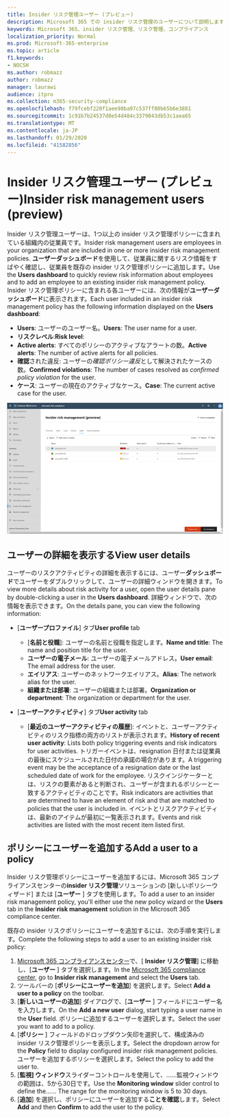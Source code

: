 ```yaml
---
title: Insider リスク管理ユーザー (プレビュー)
description: Microsoft 365 での insider リスク管理のユーザーについて説明します。
keywords: Microsoft 365、insider リスク管理、リスク管理、コンプライアンス
localization_priority: Normal
ms.prod: Microsoft-365-enterprise
ms.topic: article
f1.keywords:
- NOCSH
ms.author: robmazz
author: robmazz
manager: laurawi
audience: itpro
ms.collection: m365-security-compliance
ms.openlocfilehash: f79fcebf220f1aee98ba97c537ff80b65b6e3881
ms.sourcegitcommit: 1c91b7b24537d0e54d484c3379043db53c1aea65
ms.translationtype: MT
ms.contentlocale: ja-JP
ms.lasthandoff: 01/29/2020
ms.locfileid: "41582856"
---
```

# <a name="insider-risk-management-users-preview"></a><span data-ttu-id="c20cc-104">Insider リスク管理ユーザー (プレビュー)</span><span class="sxs-lookup"><span data-stu-id="c20cc-104">Insider risk management users (preview)</span></span>

<span data-ttu-id="c20cc-105">Insider リスク管理ユーザーは、1つ以上の insider リスク管理ポリシーに含まれている組織内の従業員です。</span><span class="sxs-lookup"><span data-stu-id="c20cc-105">Insider risk management users are employees in your organization that are included in one or more insider risk management policies.</span></span> <span data-ttu-id="c20cc-106">**ユーザーダッシュボード**を使用して、従業員に関するリスク情報をすばやく確認し、従業員を既存の insider リスク管理ポリシーに追加します。</span><span class="sxs-lookup"><span data-stu-id="c20cc-106">Use the **Users dashboard** to quickly review risk information about employees and to add an employee to an existing insider risk management policy.</span></span> <span data-ttu-id="c20cc-107">Insider リスク管理ポリシーに含まれる各ユーザーには、次の情報が**ユーザーダッシュボード**に表示されます。</span><span class="sxs-lookup"><span data-stu-id="c20cc-107">Each user included in an insider risk management policy has the following information displayed on the **Users dashboard**:</span></span>

- <span data-ttu-id="c20cc-108">**Users**: ユーザーのユーザー名。</span><span class="sxs-lookup"><span data-stu-id="c20cc-108">**Users**: The user name for a user.</span></span>
- <span data-ttu-id="c20cc-109">**リスクレベル**:</span><span class="sxs-lookup"><span data-stu-id="c20cc-109">**Risk level**:</span></span> 
- <span data-ttu-id="c20cc-110">**Active alerts**: すべてのポリシーのアクティブなアラートの数。</span><span class="sxs-lookup"><span data-stu-id="c20cc-110">**Active alerts**: The number of active alerts for all policies.</span></span>
- <span data-ttu-id="c20cc-111">**確認**された違反: ユーザーの*確認ポリシー違反*として解決されたケースの数。</span><span class="sxs-lookup"><span data-stu-id="c20cc-111">**Confirmed violations**: The number of cases resolved as *confirmed policy violation* for the user.</span></span>
- <span data-ttu-id="c20cc-112">**ケース**: ユーザーの現在のアクティブなケース。</span><span class="sxs-lookup"><span data-stu-id="c20cc-112">**Case**: The current active case for the user.</span></span>

![Insider リスク管理ユーザーダッシュボード](media/insider-risk-users-dashboard.png)

## <a name="view-user-details"></a><span data-ttu-id="c20cc-114">ユーザーの詳細を表示する</span><span class="sxs-lookup"><span data-stu-id="c20cc-114">View user details</span></span>

<span data-ttu-id="c20cc-115">ユーザーのリスクアクティビティの詳細を表示するには、ユーザー**ダッシュボード**でユーザーをダブルクリックして、ユーザーの詳細ウィンドウを開きます。</span><span class="sxs-lookup"><span data-stu-id="c20cc-115">To view more details about risk activity for a user, open the user details pane by double-clicking a user in the **Users dashboard**.</span></span> <span data-ttu-id="c20cc-116">詳細ウィンドウで、次の情報を表示できます。</span><span class="sxs-lookup"><span data-stu-id="c20cc-116">On the details pane, you can view the following information:</span></span>

- <span data-ttu-id="c20cc-117">[**ユーザープロファイル**] タブ</span><span class="sxs-lookup"><span data-stu-id="c20cc-117">**User profile** tab</span></span>
    - <span data-ttu-id="c20cc-118">[**名前と役職**]: ユーザーの名前と役職を指定します。</span><span class="sxs-lookup"><span data-stu-id="c20cc-118">**Name and title**: The name and position title for the user.</span></span>
    - <span data-ttu-id="c20cc-119">**ユーザーの電子メール**: ユーザーの電子メールアドレス。</span><span class="sxs-lookup"><span data-stu-id="c20cc-119">**User email**: The email address for the user.</span></span>
    - <span data-ttu-id="c20cc-120">**エイリアス**: ユーザーのネットワークエイリアス。</span><span class="sxs-lookup"><span data-stu-id="c20cc-120">**Alias**: The network alias for the user.</span></span>
    - <span data-ttu-id="c20cc-121">**組織または部署**: ユーザーの組織または部署。</span><span class="sxs-lookup"><span data-stu-id="c20cc-121">**Organization or department**: The organization or department for the user.</span></span>

- <span data-ttu-id="c20cc-122">[**ユーザーアクティビティ**] タブ</span><span class="sxs-lookup"><span data-stu-id="c20cc-122">**User activity** tab</span></span>
    - <span data-ttu-id="c20cc-123">[**最近のユーザーアクティビティの履歴**]: イベントと、ユーザーアクティビティのリスク指標の両方のリストが表示されます。</span><span class="sxs-lookup"><span data-stu-id="c20cc-123">**History of recent user activity**: Lists both policy triggering events and risk indicators for user activities.</span></span> <span data-ttu-id="c20cc-124">トリガーイベントは、resignation 日付または従業員の最後にスケジュールされた日付の承諾の場合があります。</span><span class="sxs-lookup"><span data-stu-id="c20cc-124">A triggering event may be the acceptance of a resignation date or the last scheduled date of work for the employee.</span></span> <span data-ttu-id="c20cc-125">リスクインジケーターとは、リスクの要素があると判断され、ユーザーが含まれるポリシーと一致するアクティビティのことです。</span><span class="sxs-lookup"><span data-stu-id="c20cc-125">Risk indicators are activities that are determined to have an element of risk and that are matched to policies that the user is included in.</span></span> <span data-ttu-id="c20cc-126">イベントとリスクアクティビティは、最新のアイテムが最初に一覧表示されます。</span><span class="sxs-lookup"><span data-stu-id="c20cc-126">Events and risk activities are listed with the most recent item listed first.</span></span>

## <a name="add-a-user-to-a-policy"></a><span data-ttu-id="c20cc-127">ポリシーにユーザーを追加する</span><span class="sxs-lookup"><span data-stu-id="c20cc-127">Add a user to a policy</span></span>

<span data-ttu-id="c20cc-128">Insider リスク管理ポリシーにユーザーを追加するには、Microsoft 365 コンプライアンスセンターの**insider リスク管理**ソリューションの [新しいポリシーウィザード] または [**ユーザー** ] タブを使用します。</span><span class="sxs-lookup"><span data-stu-id="c20cc-128">To add a user to an insider risk management policy, you'll either use the new policy wizard or the **Users** tab in the **Insider risk management** solution in the Microsoft 365 compliance center.</span></span>

<span data-ttu-id="c20cc-129">既存の insider リスクポリシーにユーザーを追加するには、次の手順を実行します。</span><span class="sxs-lookup"><span data-stu-id="c20cc-129">Complete the following steps to add a user to an existing insider risk policy:</span></span>

1. <span data-ttu-id="c20cc-130">[Microsoft 365 コンプライアンスセンター](https://compliance.microsoft.com)で、[ **Insider リスク管理**] に移動し、[**ユーザー** ] タブを選択します。</span><span class="sxs-lookup"><span data-stu-id="c20cc-130">In the [Microsoft 365 compliance center](https://compliance.microsoft.com), go to **Insider risk management** and select the **Users** tab.</span></span>
2. <span data-ttu-id="c20cc-131">ツールバーの [**ポリシーにユーザーを追加**] を選択します。</span><span class="sxs-lookup"><span data-stu-id="c20cc-131">Select **Add a user to a policy** on the toolbar.</span></span>
3. <span data-ttu-id="c20cc-132">[**新しいユーザーの追加**] ダイアログで、[**ユーザー** ] フィールドにユーザー名を入力します。</span><span class="sxs-lookup"><span data-stu-id="c20cc-132">On the **Add a new user** dialog, start typing a user name in the **User** field.</span></span> <span data-ttu-id="c20cc-133">ポリシーに追加するユーザーを選択します。</span><span class="sxs-lookup"><span data-stu-id="c20cc-133">Select the user you want to add to a policy.</span></span>
4. <span data-ttu-id="c20cc-134">[**ポリシー** ] フィールドのドロップダウン矢印を選択して、構成済みの insider リスク管理ポリシーを表示します。</span><span class="sxs-lookup"><span data-stu-id="c20cc-134">Select the dropdown arrow for the **Policy** field to display configured insider risk management policies.</span></span> <span data-ttu-id="c20cc-135">ユーザーを追加するポリシーを選択します。</span><span class="sxs-lookup"><span data-stu-id="c20cc-135">Select the policy to add the user to.</span></span>
5. <span data-ttu-id="c20cc-136">[**監視] ウィンドウ**スライダーコントロールを使用して、......監視ウィンドウの範囲は、5から30日です。</span><span class="sxs-lookup"><span data-stu-id="c20cc-136">Use the **Monitoring window** slider control to define the...... The range for the monitoring window is 5 to 30 days.</span></span>
6. <span data-ttu-id="c20cc-137">[**追加**] を選択し、ポリシーにユーザーを追加する**ことを確認**します。</span><span class="sxs-lookup"><span data-stu-id="c20cc-137">Select **Add** and then **Confirm** to add the user to the policy.</span></span>
